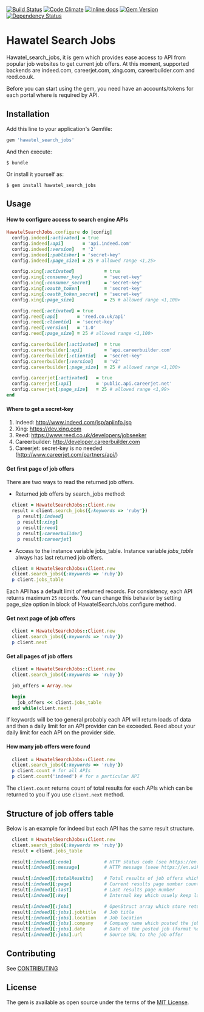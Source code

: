 [![Build Status](https://travis-ci.org/Hawatel/hawatel_search_jobs.svg?branch=master)](https://travis-ci.org/Hawatel/hawatel_search_jobs)
[![Code Climate](https://codeclimate.com/github/Hawatel/hawatel_search_jobs/badges/gpa.svg)](https://codeclimate.com/github/Hawatel/hawatel_search_jobs)
[![Inline docs](http://inch-ci.org/github/Hawatel/hawatel_search_jobs.svg?branch=master)](http://inch-ci.org/github/Hawatel/hawatel_search_jobs)
[![Gem Version](https://badge.fury.io/rb/hawatel_search_jobs.svg)](https://badge.fury.io/rb/hawatel_search_jobs)
[![Dependency Status](https://gemnasium.com/Hawatel/hawatel_search_jobs.svg)](https://gemnasium.com/Hawatel/hawatel_search_jobs)

# Hawatel Search Jobs

Hawatel_search_jobs, it is gem which provides ease access to API from popular job websites to get current job offers. At this moment, supported backends are indeed.com, careerjet.com, xing.com, careerbuilder.com and reed.co.uk.

Before you can start using the gem, you need have an accounts/tokens for each portal where is required by API.

## Installation

Add this line to your application's Gemfile:

```ruby
gem 'hawatel_search_jobs'
```

And then execute:

    $ bundle

Or install it yourself as:

    $ gem install hawatel_search_jobs

## Usage

#### How to configure access to search engine APIs
```ruby
HawatelSearchJobs.configure do |config|
  config.indeed[:activated] = true
  config.indeed[:api]       = 'api.indeed.com'
  config.indeed[:version]   = '2'
  config.indeed[:publisher] = 'secret-key'
  config.indeed[:page_size] = 25 # allowed range <1,25>

  config.xing[:activated]           = true
  config.xing[:consumer_key]        = 'secret-key'
  config.xing[:consumer_secret]     = 'secret-key'
  config.xing[:oauth_token]         = 'secret-key'
  config.xing[:oauth_token_secret]  = 'secret-key'
  config.xing[:page_size]           = 25 # allowed range <1,100>

  config.reed[:activated] = true
  config.reed[:api]       = 'reed.co.uk/api'
  config.reed[:clientid]  = 'secret-key'
  config.reed[:version]   = '1.0'
  config.reed[:page_size] = 25 # allowed range <1,100>

  config.careerbuilder[:activated]  = true
  config.careerbuilder[:api]        = 'api.careerbuilder.com'
  config.careerbuilder[:clientid]   = 'secret-key'
  config.careerbuilder[:version]    = 'v2'
  config.careerbuilder[:page_size]  = 25 # allowed range <1,100>

  config.careerjet[:activated]   = true
  config.careerjet[:api]         = 'public.api.careerjet.net'
  config.careerjet[:page_size]   = 25 # allowed range <1,99>
end
```

#### Where to get a secret-key
 1. Indeed: http://www.indeed.com/jsp/apiinfo.jsp
 2. Xing: https://dev.xing.com
 3. Reed: https://www.reed.co.uk/developers/jobseeker
 4. Careerbuilder: http://developer.careerbuilder.com
 5. Careerjet: secret-key is no needed (http://www.careerjet.com/partners/api/)

#### Get first page of job offers
There are two ways to read the returned job offers.

+ Returned job offers by search_jobs method:
```ruby
  client = HawatelSearchJobs::Client.new
  result = client.search_jobs({:keywords => 'ruby'})
    p result[:indeed]
    p result[:xing]
    p result[:reed]
    p result[:careerbuilder]
    p result[:careerjet]
```

+ Access to the instance variable jobs_table.
Instance variable *jobs_table* always has last returned job offers.
```ruby
  client = HawatelSearchJobs::Client.new
  client.search_jobs({:keywords => 'ruby'})
  p client.jobs_table
```

Each API has a default limit of returned records. For consistency, each API returns maximum `25` records.
You can change this behavior by setting page_size option in block of HawatelSearchJobs.configure method.

#### Get next page of job offers
```ruby
  client = HawatelSearchJobs::Client.new
  client.search_jobs({:keywords => 'ruby'})
  p client.next
```

#### Get all pages of job offers
```ruby
  client = HawatelSearchJobs::Client.new
  client.search_jobs({:keywords => 'ruby'})

  job_offers = Array.new

  begin
    job_offers << client.jobs_table
  end while(client.next)
```
If keywords will be too general probably each API will return loads of data and then a daily limit for an API provider can be exceeded.
Reed about your daily limit for each API on the provider side.

#### How many job offers were found
```ruby
  client = HawatelSearchJobs::Client.new
  client.search_jobs({:keywords => 'ruby'})
  p client.count # for all APIs
  p client.count('indeed') # for a particular API
```
The `client.count` returns count of total results for each APIs which can be returned to you if you use `client.next` method.

## Structure of job offers table
Below is an example for indeed but each API has the same result structure.
```ruby
  client = HawatelSearchJobs::Client.new
  client.search_jobs({:keywords => 'ruby'})
  result = client.jobs_table

  result[:indeed][:code]            # HTTP status code (see https://en.wikipedia.org/wiki/List_of_HTTP_status_codes)
  result[:indeed][:message]         # HTTP message (seee https://en.wikipedia.org/wiki/List_of_HTTP_status_codes)

  result[:indeed][:totalResults]    # Total results of job offers which matches to your search criteria on API provider
  result[:indeed][:page]            # Current results page number counted from index 0
  result[:indeed][:last]            # Last results page number
  result[:indeed][:key]             # Internal key which usuely keep last URL sent to API or last used keywords

  result[:indeed][:jobs]            # OpenStruct array which store returned job offers from API provider
  result[:indeed][:jobs].jobtitle   # Job title
  result[:indeed][:jobs].location   # Job location
  result[:indeed][:jobs].company    # Company name which posted the job
  result[:indeed][:jobs].date       # Date of the posted job (format %d/%m/%y)
  result[:indeed][:jobs].url        # Source URL to the job offer
```

## Contributing

See [CONTRIBUTING](CONTRIBUTING.md)


## License

The gem is available as open source under the terms of the [MIT License](http://opensource.org/licenses/MIT).
